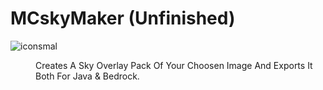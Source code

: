 <h1>MCskyMaker (Unfinished)</h1>

![iconsmal](https://github.com/aKqir24/MCskyMaker/assets/142222025/b9667f25-a730-45ba-b8fe-1d608420aa96)
<dd>Creates A Sky Overlay Pack Of Your Choosen Image And Exports It Both For Java & Bedrock.</dd>
